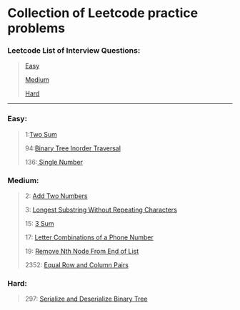# Collection of Leetcode practice problems

### Leetcode List of Interview Questions:
>[Easy](https://leetcode.com/explore/interview/card/top-interview-questions-easy/)
>
>[Medium](https://leetcode.com/explore/interview/card/top-interview-questions-medium/)
>
>[Hard](https://leetcode.com/explore/interview/card/top-interview-questions-hard/)

___

### Easy:

>1:[Two Sum](https://leetcode.com/problems/two-sum/)
>
> 94:[Binary Tree Inorder Traversal](https://leetcode.com/problems/binary-tree-inorder-traversal/description/)
>
>136:[ Single Number](https://leetcode.com/problems/single-number/description/)

### Medium:
>2: [Add Two Numbers](https://leetcode.com/problems/add-two-numbers/)
> 
>3: [Longest Substring Without Repeating Characters](https://leetcode.com/problems/longest-substring-without-repeating-characters/)
>
> 15: [3 Sum](https://leetcode.com/problems/3sum/description/)
> 
> 17: [Letter Combinations of a Phone Number](https://leetcode.com/problems/letter-combinations-of-a-phone-number/)
> 
>19: [Remove Nth Node From End of List](https://leetcode.com/problems/remove-nth-node-from-end-of-list/)
>
>2352: [Equal Row and Column Pairs](https://leetcode.com/problems/equal-row-and-column-pairs/description/)

### Hard:
>297: [Serialize and Deserialize Binary Tree](https://leetcode.com/problems/serialize-and-deserialize-binary-tree/description/)